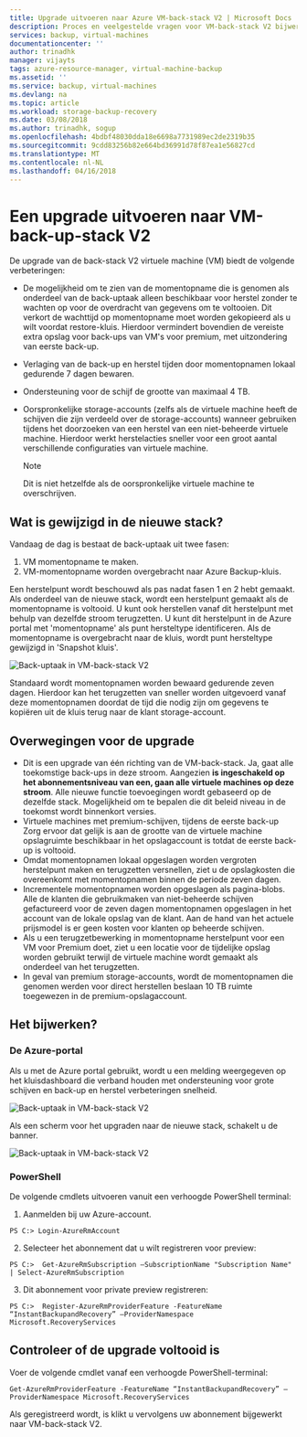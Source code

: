 ```yaml
---
title: Upgrade uitvoeren naar Azure VM-back-stack V2 | Microsoft Docs
description: Proces en veelgestelde vragen voor VM-back-stack V2 bijwerken
services: backup, virtual-machines
documentationcenter: ''
author: trinadhk
manager: vijayts
tags: azure-resource-manager, virtual-machine-backup
ms.assetid: ''
ms.service: backup, virtual-machines
ms.devlang: na
ms.topic: article
ms.workload: storage-backup-recovery
ms.date: 03/08/2018
ms.author: trinadhk, sogup
ms.openlocfilehash: 4bdbf48030dda18e6698a7731989ec2de2319b35
ms.sourcegitcommit: 9cdd83256b82e664bd36991d78f87ea1e56827cd
ms.translationtype: MT
ms.contentlocale: nl-NL
ms.lasthandoff: 04/16/2018
---
```

# <a name="upgrade-to-vm-backup-stack-v2"></a>Een upgrade uitvoeren naar VM-back-up-stack V2
De upgrade van de back-stack V2 virtuele machine (VM) biedt de volgende verbeteringen:
* De mogelijkheid om te zien van de momentopname die is genomen als onderdeel van de back-uptaak alleen beschikbaar voor herstel zonder te wachten op voor de overdracht van gegevens om te voltooien.
Dit verkort de wachttijd op momentopname moet worden gekopieerd als u wilt voordat restore-kluis. Hierdoor vermindert bovendien de vereiste extra opslag voor back-ups van VM's voor premium, met uitzondering van eerste back-up.  

* Verlaging van de back-up en herstel tijden door momentopnamen lokaal gedurende 7 dagen bewaren. 

* Ondersteuning voor de schijf de grootte van maximaal 4 TB.  

* Oorspronkelijke storage-accounts (zelfs als de virtuele machine heeft de schijven die zijn verdeeld over de storage-accounts) wanneer gebruiken tijdens het doorzoeken van een herstel van een niet-beheerde virtuele machine. Hierdoor werkt herstelacties sneller voor een groot aantal verschillende configuraties van virtuele machine. 
    > [!NOTE] 
    > Dit is niet hetzelfde als de oorspronkelijke virtuele machine te overschrijven. 
    > 
    >

## <a name="what-is-changing-in-the-new-stack"></a>Wat is gewijzigd in de nieuwe stack?
Vandaag de dag is bestaat de back-uptaak uit twee fasen:
1.  VM momentopname te maken. 
2.  VM-momentopname worden overgebracht naar Azure Backup-kluis. 

Een herstelpunt wordt beschouwd als pas nadat fasen 1 en 2 hebt gemaakt. Als onderdeel van de nieuwe stack, wordt een herstelpunt gemaakt als de momentopname is voltooid. U kunt ook herstellen vanaf dit herstelpunt met behulp van dezelfde stroom terugzetten. U kunt dit herstelpunt in de Azure portal met 'momentopname' als punt hersteltype identificeren. Als de momentopname is overgebracht naar de kluis, wordt punt hersteltype gewijzigd in 'Snapshot kluis'. 

![Back-uptaak in VM-back-stack V2](./media/backup-azure-vms/instant-rp-flow.jpg) 

Standaard wordt momentopnamen worden bewaard gedurende zeven dagen. Hierdoor kan het terugzetten van sneller worden uitgevoerd vanaf deze momentopnamen doordat de tijd die nodig zijn om gegevens te kopiëren uit de kluis terug naar de klant storage-account. 

## <a name="considerations-before-upgrade"></a>Overwegingen voor de upgrade
* Dit is een upgrade van één richting van de VM-back-stack. Ja, gaat alle toekomstige back-ups in deze stroom. Aangezien **is ingeschakeld op het abonnementsniveau van een, gaan alle virtuele machines op deze stroom**. Alle nieuwe functie toevoegingen wordt gebaseerd op de dezelfde stack. Mogelijkheid om te bepalen die dit beleid niveau in de toekomst wordt binnenkort versies. 
* Virtuele machines met premium-schijven, tijdens de eerste back-up Zorg ervoor dat gelijk is aan de grootte van de virtuele machine opslagruimte beschikbaar in het opslagaccount is totdat de eerste back-up is voltooid. 
* Omdat momentopnamen lokaal opgeslagen worden vergroten herstelpunt maken en terugzetten versnellen, ziet u de opslagkosten die overeenkomt met momentopnamen binnen de periode zeven dagen.
* Incrementele momentopnamen worden opgeslagen als pagina-blobs. Alle de klanten die gebruikmaken van niet-beheerde schijven gefactureerd voor de zeven dagen momentopnamen opgeslagen in het account van de lokale opslag van de klant. Aan de hand van het actuele prijsmodel is er geen kosten voor klanten op beheerde schijven.
* Als u een terugzetbewerking in momentopname herstelpunt voor een VM voor Premium doet, ziet u een locatie voor de tijdelijke opslag worden gebruikt terwijl de virtuele machine wordt gemaakt als onderdeel van het terugzetten. 
* In geval van premium storage-accounts, wordt de momentopnamen die genomen werden voor direct herstellen beslaan 10 TB ruimte toegewezen in de premium-opslagaccount.

## <a name="how-to-upgrade"></a>Het bijwerken?
### <a name="the-azure-portal"></a>De Azure-portal
Als u met de Azure portal gebruikt, wordt u een melding weergegeven op het kluisdashboard die verband houden met ondersteuning voor grote schijven en back-up en herstel verbeteringen snelheid.

![Back-uptaak in VM-back-stack V2](./media/backup-azure-vms/instant-rp-banner.png) 

Als een scherm voor het upgraden naar de nieuwe stack, schakelt u de banner. 

![Back-uptaak in VM-back-stack V2](./media/backup-azure-vms/instant-rp.png) 

### <a name="powershell"></a>PowerShell
De volgende cmdlets uitvoeren vanuit een verhoogde PowerShell terminal:
1.  Aanmelden bij uw Azure-account. 

```
PS C:> Login-AzureRmAccount
```

2.  Selecteer het abonnement dat u wilt registreren voor preview:

```
PS C:>  Get-AzureRmSubscription –SubscriptionName "Subscription Name" | Select-AzureRmSubscription
```

3.  Dit abonnement voor private preview registreren:

```
PS C:>  Register-AzureRmProviderFeature -FeatureName “InstantBackupandRecovery” –ProviderNamespace Microsoft.RecoveryServices
```

## <a name="verify-whether-the-upgrade-is-complete"></a>Controleer of de upgrade voltooid is
Voer de volgende cmdlet vanaf een verhoogde PowerShell-terminal:

```
Get-AzureRmProviderFeature -FeatureName “InstantBackupandRecovery” –ProviderNamespace Microsoft.RecoveryServices
```

Als geregistreerd wordt, is klikt u vervolgens uw abonnement bijgewerkt naar VM-back-stack V2. 



